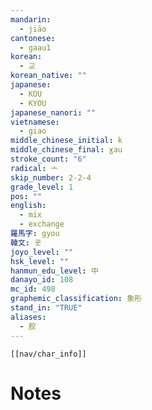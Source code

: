 ```yaml
---
mandarin:
  - jiāo
cantonese:
  - gaau1
korean:
  - 교
korean_native: ""
japanese:
  - KOU
  - KYOU
japanese_nanori: ""
vietnamese:
  - giao
middle_chinese_initial: k
middle_chinese_final: ɣau
stroke_count: "6"
radical: 亠
skip_number: 2-2-4
grade_level: 1
pos: ""
english:
  - mix
  - exchange
羅馬字: gyou
韓文: 굣
joyo_level: ""
hsk_level: ""
hanmun_edu_level: 中
danayo_id: 108
mc_id: 498
graphemic_classification: 象形
stand_in: "TRUE"
aliases:
  - 胶
---
```

```meta-bind-embed
[[nav/char_info]]
```

# Notes
